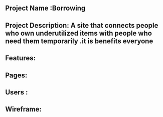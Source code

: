 ## Project Name :Borrowing 

## Project Description: A site that connects people who own underutilized items with people who need them temporarily .it is benefits everyone 

## Features:

## Pages:

## Users :

## Wireframe:
